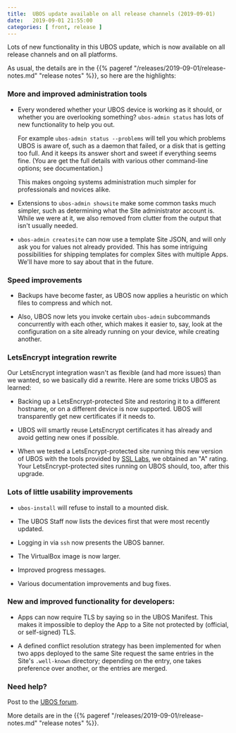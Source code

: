 ```yaml
---
title:  UBOS update available on all release channels (2019-09-01)
date:   2019-09-01 21:55:00
categories: [ front, release ]
---
```


Lots of new functionality in this UBOS update, which is now available on all release
channels and on all platforms.

As usual, the details are in the
{{% pageref "/releases/2019-09-01/release-notes.md" "release notes" %}}, so here are
the highlights:

### More and improved administration tools

* Every wondered whether your UBOS device is working as it should, or whether you are
  overlooking something? ``ubos-admin status`` has lots of new functionality to help you
  out.

  For example ``ubos-admin status --problems`` will tell you which problems UBOS
  is aware of, such as a daemon that failed, or a disk that is getting too full. And it
  keeps its answer short and sweet if everything seems fine. (You are get the full details
  with various other command-line options; see documentation.)

  This makes ongoing systems administration much simpler for professionals and novices
  alike.

* Extensions to ``ubos-admin showsite`` make some common tasks much simpler, such as
  determining what the Site administrator account is. While we were at it, we also
  removed from clutter from the output that isn't usually needed.

* ``ubos-admin createsite`` can now use a template Site JSON, and will only ask you for
  values not already provided. This has some intriguing possibilities for shipping
  templates for complex Sites with multiple Apps. We'll have more to say about that in
  the future.

### Speed improvements

* Backups have become faster, as UBOS now applies a heuristic on which files to compress
  and which not.

* Also, UBOS now lets you invoke certain ``ubos-admin`` subcommands concurrently with
  each other, which makes it easier to, say, look at the configuration on a site already
  running on your device, while creating another.

### LetsEncrypt integration rewrite

Our LetsEncrypt integration wasn't as flexible (and had more issues) than we wanted,
so we basically did a rewrite. Here are some tricks UBOS as learned:

* Backing up a LetsEncrypt-protected Site and restoring it to a different hostname,
  or on a different device is now supported. UBOS will transparently get new certificates
  if it needs to.

* UBOS will smartly reuse LetsEncrypt certificates it has already and avoid getting new
  ones if possible.

* When we tested a LetsEncrypt-protected site running this new version of UBOS with the
  tools provided by [SSL Labs](https://www.ssllabs.com/>), we obtained an "A" rating.
  Your LetsEncrypt-protected sites running on UBOS should, too, after this upgrade.

### Lots of little usability improvements

* ``ubos-install`` will refuse to install to a mounted disk.

* The UBOS Staff now lists the devices first that were most recently updated.

* Logging in via ``ssh`` now presents the UBOS banner.

* The VirtualBox image is now larger.

* Improved progress messages.

* Various documentation improvements and bug fixes.

### New and improved functionality for developers:

* Apps can now require TLS by saying so in the UBOS Manifest. This makes it impossible
  to deploy the App to a Site not protected by (official, or self-signed) TLS.

* A defined conflict resolution strategy has been implemented for when two apps deployed
  to the same Site request the same entries in the Site's ``.well-known`` directory;
  depending on the entry, one takes preference over another, or the entries are merged.

### Need help?

Post to the [UBOS forum](https://forum.ubos.net/).

More details are in the
{{% pageref "/releases/2019-09-01/release-notes.md" "release notes" %}}.

